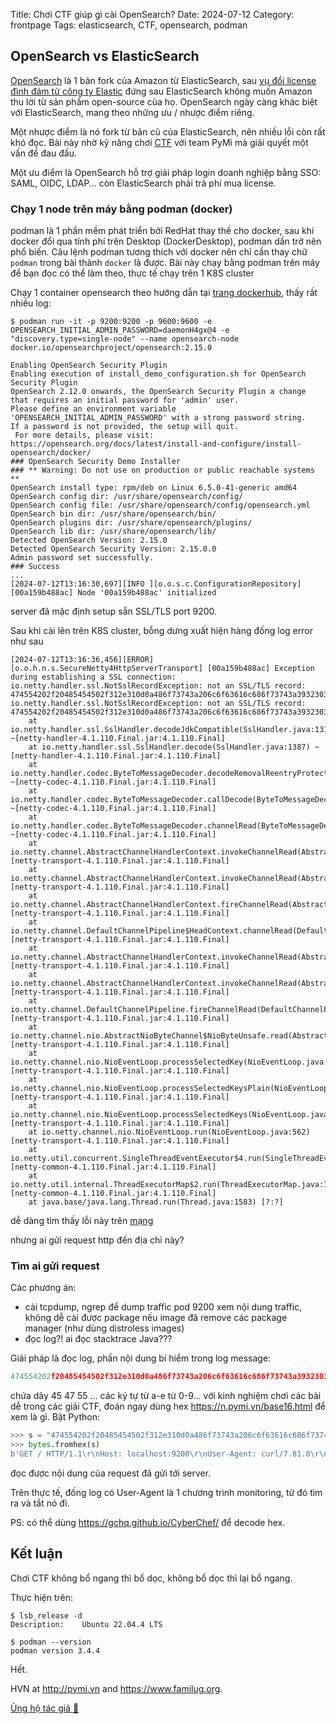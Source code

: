 Title: Chơi CTF giúp gì cài OpenSearch?
Date: 2024-07-12
Category: frontpage
Tags: elasticsearch, CTF, opensearch, podman


## OpenSearch vs ElasticSearch
[OpenSearch](https://opensearch.org/) là 1 bản fork của Amazon từ ElasticSearch, sau [vụ đổi license đình đám từ công ty Elastic](https://www.elastic.co/blog/why-license-change-aws) đứng sau ElasticSearch không muốn Amazon thu lời từ sản phẩm open-source của họ.
OpenSearch ngày càng khác biệt với ElasticSearch, mang theo những ưu / nhược điểm riêng.

Một nhược điểm là nó fork từ bản cũ của ElasticSearch, nên nhiều lỗi còn rất khó đọc. Bài này nhờ kỹ năng chơi [CTF](https://pp.pymi.vn/article/pymictf/) với team PyMi mà giải quyết một vấn đề đau đầu.

Một ưu điểm là OpenSearch hỗ trợ giải pháp login doanh nghiệp bằng SSO: SAML, OIDC, LDAP... còn ElasticSearch phải trả phí mua license.

### Chạy 1 node trên máy bằng podman (docker)
podman là 1 phần mềm phát triển bởi RedHat thay thế cho docker, sau khi docker đổi qua tính phí trên Desktop (DockerDesktop), podman dần trở nên phổ biến.
Câu lệnh podman tương thích với docker nên chỉ cần thay chữ `podman` trong bài thành `docker` là được. Bài này chạy bằng podman trên máy để bạn đọc có thể làm theo, thực tế chạy trên 1 K8S cluster

Chạy 1 container opensearch theo hướng dẫn tại [trang dockerhub](https://hub.docker.com/r/opensearchproject/opensearch), thấy rất nhiều log:


```
$ podman run -it -p 9200:9200 -p 9600:9600 -e OPENSEARCH_INITIAL_ADMIN_PASSWORD=daemonH4gx@4 -e "discovery.type=single-node" --name opensearch-node docker.io/opensearchproject/opensearch:2.15.0

Enabling OpenSearch Security Plugin
Enabling execution of install_demo_configuration.sh for OpenSearch Security Plugin
OpenSearch 2.12.0 onwards, the OpenSearch Security Plugin a change that requires an initial password for 'admin' user.
Please define an environment variable 'OPENSEARCH_INITIAL_ADMIN_PASSWORD' with a strong password string.
If a password is not provided, the setup will quit.
 For more details, please visit: https://opensearch.org/docs/latest/install-and-configure/install-opensearch/docker/
### OpenSearch Security Demo Installer
### ** Warning: Do not use on production or public reachable systems **
OpenSearch install type: rpm/deb on Linux 6.5.0-41-generic amd64
OpenSearch config dir: /usr/share/opensearch/config/
OpenSearch config file: /usr/share/opensearch/config/opensearch.yml
OpenSearch bin dir: /usr/share/opensearch/bin/
OpenSearch plugins dir: /usr/share/opensearch/plugins/
OpenSearch lib dir: /usr/share/opensearch/lib/
Detected OpenSearch Version: 2.15.0
Detected OpenSearch Security Version: 2.15.0.0
Admin password set successfully.
### Success
...
[2024-07-12T13:16:30,697][INFO ][o.o.s.c.ConfigurationRepository] [00a159b488ac] Node '00a159b488ac' initialized
```

server đã mặc định setup sẵn SSL/TLS port 9200.

Sau khi cài lên trên K8S cluster, bỗng dưng xuất hiện hàng đống log error như sau

```
[2024-07-12T13:16:36,456][ERROR][o.o.h.n.s.SecureNetty4HttpServerTransport] [00a159b488ac] Exception during establishing a SSL connection: io.netty.handler.ssl.NotSslRecordException: not an SSL/TLS record: 474554202f20485454502f312e310d0a486f73743a206c6f63616c686f73743a393230300d0a557365722d4167656e743a206375726c2f372e38312e300d0a4163636570743a202a2f2a0d0a0d0a
io.netty.handler.ssl.NotSslRecordException: not an SSL/TLS record: 474554202f20485454502f312e310d0a486f73743a206c6f63616c686f73743a393230300d0a557365722d4167656e743a206375726c2f372e38312e300d0a4163636570743a202a2f2a0d0a0d0a
	at io.netty.handler.ssl.SslHandler.decodeJdkCompatible(SslHandler.java:1314) ~[netty-handler-4.1.110.Final.jar:4.1.110.Final]
	at io.netty.handler.ssl.SslHandler.decode(SslHandler.java:1387) ~[netty-handler-4.1.110.Final.jar:4.1.110.Final]
	at io.netty.handler.codec.ByteToMessageDecoder.decodeRemovalReentryProtection(ByteToMessageDecoder.java:530) ~[netty-codec-4.1.110.Final.jar:4.1.110.Final]
	at io.netty.handler.codec.ByteToMessageDecoder.callDecode(ByteToMessageDecoder.java:469) ~[netty-codec-4.1.110.Final.jar:4.1.110.Final]
	at io.netty.handler.codec.ByteToMessageDecoder.channelRead(ByteToMessageDecoder.java:290) ~[netty-codec-4.1.110.Final.jar:4.1.110.Final]
	at io.netty.channel.AbstractChannelHandlerContext.invokeChannelRead(AbstractChannelHandlerContext.java:444) [netty-transport-4.1.110.Final.jar:4.1.110.Final]
	at io.netty.channel.AbstractChannelHandlerContext.invokeChannelRead(AbstractChannelHandlerContext.java:420) [netty-transport-4.1.110.Final.jar:4.1.110.Final]
	at io.netty.channel.AbstractChannelHandlerContext.fireChannelRead(AbstractChannelHandlerContext.java:412) [netty-transport-4.1.110.Final.jar:4.1.110.Final]
	at io.netty.channel.DefaultChannelPipeline$HeadContext.channelRead(DefaultChannelPipeline.java:1407) [netty-transport-4.1.110.Final.jar:4.1.110.Final]
	at io.netty.channel.AbstractChannelHandlerContext.invokeChannelRead(AbstractChannelHandlerContext.java:440) [netty-transport-4.1.110.Final.jar:4.1.110.Final]
	at io.netty.channel.AbstractChannelHandlerContext.invokeChannelRead(AbstractChannelHandlerContext.java:420) [netty-transport-4.1.110.Final.jar:4.1.110.Final]
	at io.netty.channel.DefaultChannelPipeline.fireChannelRead(DefaultChannelPipeline.java:918) [netty-transport-4.1.110.Final.jar:4.1.110.Final]
	at io.netty.channel.nio.AbstractNioByteChannel$NioByteUnsafe.read(AbstractNioByteChannel.java:166) [netty-transport-4.1.110.Final.jar:4.1.110.Final]
	at io.netty.channel.nio.NioEventLoop.processSelectedKey(NioEventLoop.java:788) [netty-transport-4.1.110.Final.jar:4.1.110.Final]
	at io.netty.channel.nio.NioEventLoop.processSelectedKeysPlain(NioEventLoop.java:689) [netty-transport-4.1.110.Final.jar:4.1.110.Final]
	at io.netty.channel.nio.NioEventLoop.processSelectedKeys(NioEventLoop.java:652) [netty-transport-4.1.110.Final.jar:4.1.110.Final]
	at io.netty.channel.nio.NioEventLoop.run(NioEventLoop.java:562) [netty-transport-4.1.110.Final.jar:4.1.110.Final]
	at io.netty.util.concurrent.SingleThreadEventExecutor$4.run(SingleThreadEventExecutor.java:994) [netty-common-4.1.110.Final.jar:4.1.110.Final]
	at io.netty.util.internal.ThreadExecutorMap$2.run(ThreadExecutorMap.java:74) [netty-common-4.1.110.Final.jar:4.1.110.Final]
	at java.base/java.lang.Thread.run(Thread.java:1583) [?:?]
```
dễ dàng tìm thấy lỗi này trên [mạng](https://www.google.com/search?client=firefox-b-d&q=Exception+during+establishing+a+SSL+connection%3A+io.netty.handler.ssl.NotSslRecordException%3A+not+an+SSL%2FTLS+record%3A)

nhưng ai gửi request http đến địa chỉ này?
### Tìm ai gửi request

Các phương án:

- cài tcpdump, ngrep để dump traffic pod 9200 xem nội dung traffic, không dễ cài được package nếu image đã remove các package manager (như dùng distroless images)
- đọc log?! ai đọc stacktrace Java???

Giải pháp là đọc log, phần nội dung bí hiểm trong log message:

```py
474554202f20485454502f312e310d0a486f73743a206c6f63616c686f73743a393230300d0a557365722d4167656e743a206375726c2f372e38312e300d0a4163636570743a202a2f2a0d0a0d0a
```

chứa dãy 45 47 55 ... các ký tự từ a-e từ 0-9... với kinh nghiệm chơi các bài dễ trong các giải CTF, đoán ngay dùng hex <https://n.pymi.vn/base16.html> để xem là gì. Bật Python:

```py
>>> s = "474554202f20485454502f312e310d0a486f73743a206c6f63616c686f73743a393230300d0a557365722d4167656e743a206375726c2f372e38312e300d0a4163636570743a202a2f2a0d0a0d0a"
>>> bytes.fromhex(s)
b'GET / HTTP/1.1\r\nHost: localhost:9200\r\nUser-Agent: curl/7.81.0\r\nAccept: */*\r\n\r\n'
```

đọc được nội dung của request đã gửi tới server.

Trên thực tế, đống log có User-Agent là 1 chương trình monitoring, từ đó tìm ra và tắt nó đi.

PS: có thể dùng <https://gchq.github.io/CyberChef/> để decode hex.

## Kết luận
Chơi CTF không bổ ngang thì bổ dọc,
không bổ dọc thì lại bổ ngang.

Thực hiện trên:

```
$ lsb_release -d
Description:	Ubuntu 22.04.4 LTS

$ podman --version
podman version 3.4.4
```

Hết.

HVN at <http://pymi.vn> and <https://www.familug.org>.

[Ủng hộ tác giả 🍺](https://www.familug.org/p/ung-ho.html)
